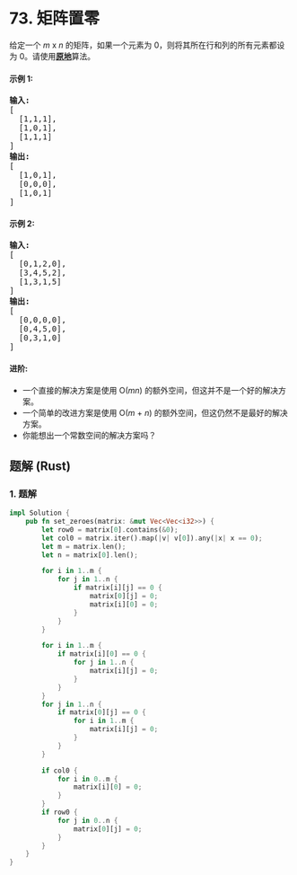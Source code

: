 # 73. 矩阵置零
给定一个 *m* x *n* 的矩阵，如果一个元素为 0，则将其所在行和列的所有元素都设为 0。请使用[**原地**](https://baike.baidu.com/item/%E5%8E%9F%E5%9C%B0%E7%AE%97%E6%B3%95)算法。

#### 示例 1:
<pre>
<strong>输入:</strong>
[
  [1,1,1],
  [1,0,1],
  [1,1,1]
]
<strong>输出:</strong>
[
  [1,0,1],
  [0,0,0],
  [1,0,1]
]
</pre>

#### 示例 2:
<pre>
<strong>输入:</strong>
[
  [0,1,2,0],
  [3,4,5,2],
  [1,3,1,5]
]
<strong>输出:</strong>
[
  [0,0,0,0],
  [0,4,5,0],
  [0,3,1,0]
]
</pre>

#### 进阶:
* 一个直接的解决方案是使用  O(*mn*) 的额外空间，但这并不是一个好的解决方案。
* 一个简单的改进方案是使用 O(*m* + *n*) 的额外空间，但这仍然不是最好的解决方案。
* 你能想出一个常数空间的解决方案吗？

## 题解 (Rust)

### 1. 题解
```Rust
impl Solution {
    pub fn set_zeroes(matrix: &mut Vec<Vec<i32>>) {
        let row0 = matrix[0].contains(&0);
        let col0 = matrix.iter().map(|v| v[0]).any(|x| x == 0);
        let m = matrix.len();
        let n = matrix[0].len();

        for i in 1..m {
            for j in 1..n {
                if matrix[i][j] == 0 {
                    matrix[0][j] = 0;
                    matrix[i][0] = 0;
                }
            }
        }

        for i in 1..m {
            if matrix[i][0] == 0 {
                for j in 1..n {
                    matrix[i][j] = 0;
                }
            }
        }
        for j in 1..n {
            if matrix[0][j] == 0 {
                for i in 1..m {
                    matrix[i][j] = 0;
                }
            }
        }

        if col0 {
            for i in 0..m {
                matrix[i][0] = 0;
            }
        }
        if row0 {
            for j in 0..n {
                matrix[0][j] = 0;
            }
        }
    }
}
```
